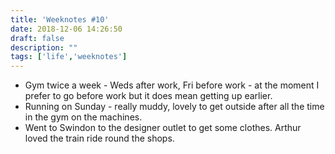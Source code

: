 ```yaml
---
title: 'Weeknotes #10'
date: 2018-12-06 14:26:50
draft: false
description: ""
tags: ['life','weeknotes']
---
```


*   Gym twice a week - Weds after work, Fri before work - at the moment I prefer to go before work but it does mean getting up earlier. 
*   Running on Sunday - really muddy, lovely to get outside after all the time in the gym on the machines.
*   Went to Swindon to the designer outlet to get some clothes. Arthur loved the train ride round the shops.